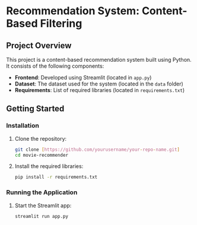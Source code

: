 # Recommendation System: Content-Based Filtering


## Project Overview

This project is a content-based recommendation system built using Python. It consists of the following components:
- **Frontend**: Developed using Streamlit (located in `app.py`)
- **Dataset**: The dataset used for the system (located in the `data` folder)
- **Requirements**: List of required libraries (located in `requirements.txt`)


## Getting Started

### Installation

1. Clone the repository:
    ```bash
    git clone [https://github.com/yourusername/your-repo-name.git]
    cd movie-recommender
    ```

2. Install the required libraries:
    ```bash
    pip install -r requirements.txt
    ```

### Running the Application

1. Start the Streamlit app:
    ```bash
    streamlit run app.py
    ```
